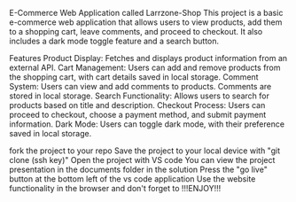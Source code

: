 E-Commerce Web Application called Larrzone-Shop
This project is a basic e-commerce web application that allows users to view products, add them to a shopping cart, leave comments, and proceed to checkout. It also includes a dark mode toggle feature and a search button.

Features
Product Display: Fetches and displays product information from an external API.
Cart Management: Users can add and remove products from the shopping cart, with cart details saved in local storage.
Comment System: Users can view and add comments to products. Comments are stored in local storage.
Search Functionality: Allows users to search for products based on title and description.
Checkout Process: Users can proceed to checkout, choose a payment method, and submit payment information.
Dark Mode: Users can toggle dark mode, with their preference saved in local storage.

fork the project to your repo
Save the project to your local device with "git clone (ssh key)"
Open the project with VS code
You can view the project presentation in the documents folder in the solution
Press the "go live" button at the bottom left of the vs code application
Use the website functionality in the browser and don't forget to 
!!!ENJOY!!!

